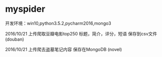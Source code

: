 # myspider
开发环境：win10,python3.5.2,pycharm2016,mongo3

2016/10/21
上传爬取豆瓣电影top250
标题，简介，评分，短语
保存到csv文件
(douban)

2016/10/21
上传爬去盗墓笔记内容
保存在MongoDB
(novel)
